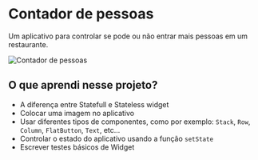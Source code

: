 # Contador de pessoas

Um aplicativo para controlar se pode ou não entrar mais pessoas em um restaurante.

![Contador de pessoas](./_docs/contador_de_pessoas.gif)

## O que aprendi nesse projeto?

- A diferença entre Statefull e Stateless widget 
- Colocar uma imagem no aplicativo
- Usar diferentes tipos de componentes, como por exemplo: `Stack`, `Row`, `Column`, `FlatButton`, `Text`, etc...
- Controlar o estado do aplicativo usando a função `setState`
- Escrever testes básicos de Widget
